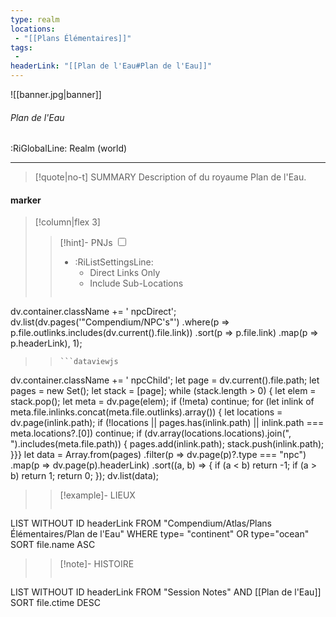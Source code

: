 ```yaml
---
type: realm
locations:
 - "[[Plans Élémentaires]]"
tags:
 - 
headerLink: "[[Plan de l'Eau#Plan de l'Eau]]"
---
```


![[banner.jpg|banner]]
###### Plan de l'Eau
<span class="sub2">:RiGlobalLine: Realm (world)</span>
___

> [!quote|no-t] SUMMARY
>Description of du royaume Plan de l'Eau.

#### marker
> [!column|flex 3]
> > [!hint]-  PNJs
> > <input type="checkbox" id="npc"/><ul class="sortMenu"><li class="sortIcon">:RiListSettingsLine:<ul class="dropdown npcedit"><li><label for="npc" class="directLabel active">Direct Links Only</label></li><li><label for="npc" class="childLabel">Include Sub-Locations</label></li></ul></li></ul>
> >```dataviewjs
dv.container.className += ' npcDirect';
dv.list(dv.pages('"Compendium/NPC\'s"')
 .where(p => p.file.outlinks.includes(dv.current().file.link))
.sort(p => p.file.link)
.map(p => p.headerLink), 1);
>>```
>>```dataviewjs
dv.container.className += ' npcChild';
let page = dv.current().file.path;
let pages = new Set();
let stack = [page];
while (stack.length > 0) {
let elem = stack.pop();
let meta = dv.page(elem);
if (!meta) continue;
for (let inlink of meta.file.inlinks.concat(meta.file.outlinks).array()) {
let locations = dv.page(inlink.path);
if (!locations || pages.has(inlink.path) || inlink.path === meta.locations?.[0]) continue;
 if (dv.array(locations.locations).join(", ").includes(meta.file.path)) {
 pages.add(inlink.path);
 stack.push(inlink.path);
}}}
let data = Array.from(pages)
.filter(p => dv.page(p)?.type === "npc")
.map(p => dv.page(p).headerLink)
.sort((a, b) => {
if (a < b) return -1;
if (a > b) return 1;
return 0;
});
dv.list(data);
> 
>> [!example]- LIEUX
>>```dataview
LIST WITHOUT ID headerLink
FROM "Compendium/Atlas/Plans Élémentaires/Plan de l'Eau"
WHERE type= "continent" OR type="ocean"
SORT file.name ASC
>
>> [!note]- HISTOIRE
>>```dataview
LIST WITHOUT ID headerLink
FROM "Session Notes" AND [[Plan de l'Eau]]
SORT file.ctime DESC